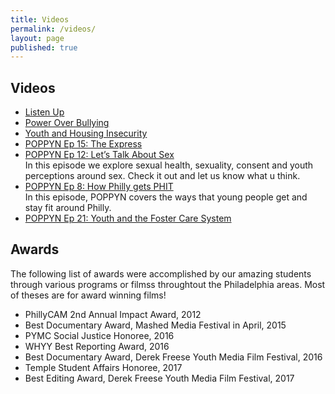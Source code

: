 ```yaml
---
title: Videos
permalink: /videos/
layout: page
published: true
---
```


## Videos

- [Listen Up](https://www.youtube.com/watch?v=mR1lpnaqWKM&feature=youtu.be)
- [Power Over Bullying](https://youtu.be/bM-orb7CDcM)
- [Youth and Housing Insecurity](https://youtu.be/Cp-9wj1wgSg)
- [POPPYN Ep 15: The Express](https://youtu.be/qJo7yNF2SYg)
- [POPPYN Ep 12: Let’s Talk About Sex](https://www.youtube.com/watch?v=qHE35-CUWns)<br/>
In this episode we explore sexual health, sexuality, consent and youth perceptions around sex. Check it out and let us know what u think.
- [POPPYN Ep 8: How Philly gets PHIT](https://youtu.be/EY6cuTXauWM)<br/>
In this episode, POPPYN covers the ways that young people get and stay fit around Philly.
- [POPPYN Ep 21: Youth and the Foster Care System](https://www.youtube.com/watch?v=vlhcwYQDylI)

## Awards

The following list of awards were accomplished by our amazing students through various programs or filmss throughtout the Philadelphia areas. Most of theses are for award winning films! 

- PhillyCAM 2nd Annual Impact Award, 2012 
- Best Documentary Award, Mashed Media Festival in April, 2015
- PYMC Social Justice Honoree, 2016 
- WHYY Best Reporting Award, 2016
- Best Documentary Award, Derek Freese Youth Media Film Festival, 2016
- Temple Student Affairs Honoree, 2017
- Best Editing Award, Derek Freese Youth Media Film Festival, 2017
